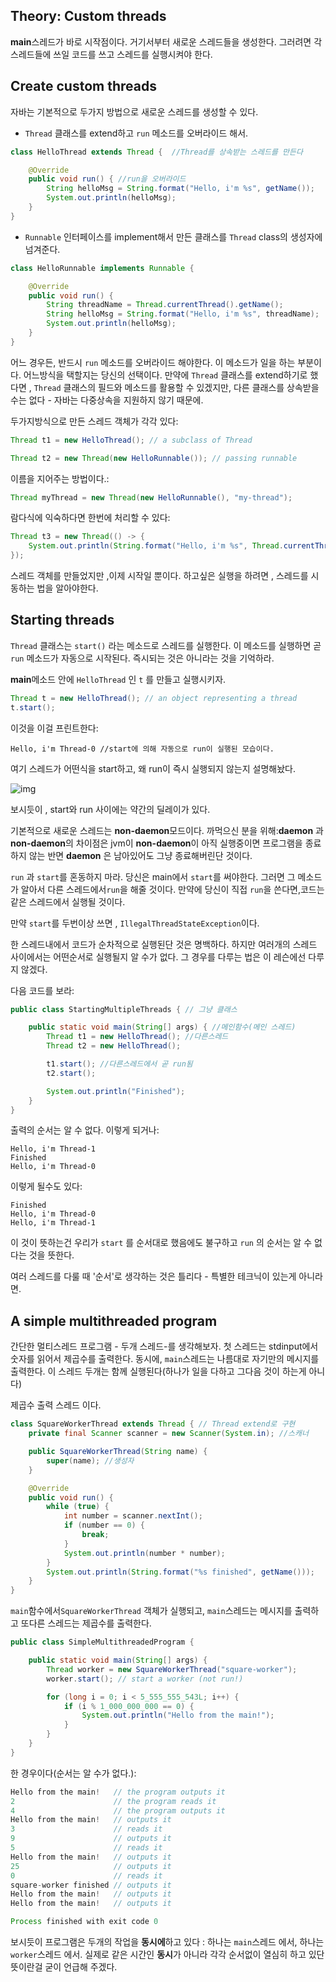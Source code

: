 ## Theory: Custom threads

**main**스레드가 바로 시작점이다. 거기서부터 새로운 스레드들을 생성한다. 그러려면 각 스레드들에 쓰일 코드를 쓰고 스레드를 실행시켜야 한다.

## Create custom threads

자바는 기본적으로 두가지 방법으로 새로운 스레드를 생성할 수 있다.

- `Thread` 클래스를 extend하고 `run` 메소드를 오버라이드 해서.

```java
class HelloThread extends Thread {  //Thread를 상속받는 스레드를 만든다

    @Override
    public void run() { //run을 오버라이드
        String helloMsg = String.format("Hello, i'm %s", getName());
        System.out.println(helloMsg);
    }
}
```

- `Runnable` 인터페이스를 implement해서 만든 클래스를 `Thread` class의 생성자에 넘겨준다.

```java
class HelloRunnable implements Runnable {

    @Override
    public void run() {
        String threadName = Thread.currentThread().getName();
        String helloMsg = String.format("Hello, i'm %s", threadName);
        System.out.println(helloMsg);
    }
}
```

어느 경우든, 반드시 `run` 메소드를 오버라이드 해야한다. 이 메소드가 일을 하는 부분이다. 어느방식을 택할지는 당신의 선택이다. 만약에 `Thread` 클래스를 extend하기로 했다면 , `Thread` 클래스의 필드와 메소드를 활용할 수 있겠지만, 다른 클래스를 상속받을 수는 없다 - 자바는 다중상속을 지원하지 않기 때문에.

두가지방식으로 만든 스레드 객체가 각각 있다:

```java
Thread t1 = new HelloThread(); // a subclass of Thread

Thread t2 = new Thread(new HelloRunnable()); // passing runnable
```

이름을 지어주는 방법이다.:

```java
Thread myThread = new Thread(new HelloRunnable(), "my-thread");
```

람다식에 익숙하다면 한번에 처리할 수 있다:

```java
Thread t3 = new Thread(() -> {
    System.out.println(String.format("Hello, i'm %s", Thread.currentThread().getName())); //하나의 run메소드기 때문에 그냥 람다로 써준다.
});
```

스레드 객체를 만들었지만 ,이제 시작일 뿐이다. 하고싶은 실행을 하려면 , 스레드를 시동하는 법을 알아야한다.

## Starting threads

 `Thread` 클래스는  `start()` 라는 메소드로 스레드를 실행한다. 이 메소드를 실행하면 곧 `run` 메소드가 자동으로 시작된다. 즉시되는 것은 아니라는 것을 기억하라.

 **main**메소드 안에  `HelloThread` 인 `t` 를 만들고 실행시키자.

```java
Thread t = new HelloThread(); // an object representing a thread
t.start();
```

이것을 이걸 프린트한다:

```no-highlight
Hello, i'm Thread-0 //start에 의해 자동으로 run이 실행된 모습이다.
```

여기 스레드가 어떤식을 start하고, 왜 run이 즉시 실행되지 않는지 설명해놨다.



![img](https://ucarecdn.com/9dfe86a1-1880-4e14-9635-015d0091c70c/)



보시듯이 , start와 run 사이에는 약간의 딜레이가 있다.

기본적으로 새로운 스레드는 **non-daemon**모드이다. 까먹으신 분을 위해:**daemon** 과 **non-daemon**의 차이점은 jvm이 **non-daemon**이 아직 실행중이면 프로그램을 종료하지 않는 반면 **daemon** 은 남아있어도 그냥 종료해버린단 것이다.



 `run` 과 `start`를 혼동하지 마라. 당신은 main에서 `start`를 써야한다. 그러면 그 메소드가 알아서 다른 스레드에서`run`을 해줄 것이다. 만약에 당신이 직접 `run`을 쓴다면,코드는 같은 스레드에서 실행될 것이다.

만약 `start`를 두번이상 쓰면 , `IllegalThreadStateException`이다.

한 스레드내에서 코드가 순차적으로 실행된단 것은 명백하다. 하지만 여러개의 스레드 사이에서는 어떤순서로 실행될지 알 수가 없다. 그 경우를 다루는 법은 이 레슨에선 다루지 않겠다.

다음 코드를 보라:

```java
public class StartingMultipleThreads { // 그냥 클래스

    public static void main(String[] args) { //메인함수(메인 스레드)
        Thread t1 = new HelloThread(); //다른스레드
        Thread t2 = new HelloThread();

        t1.start(); //다른스레드에서 곧 run됨
        t2.start();

        System.out.println("Finished");
    }
}
```

출력의 순서는 알 수 없다. 이렇게 되거나:

```no-highlight
Hello, i'm Thread-1
Finished
Hello, i'm Thread-0
```

이렇게 될수도 있다:

```no-highlight
Finished
Hello, i'm Thread-0
Hello, i'm Thread-1
```

이 것이 뜻하는건 우리가 `start` 를 순서대로 했음에도 불구하고 `run` 의 순서는 알 수 없다는 것을 뜻한다.



여러 스레드를 다룰 때 '순서'로 생각하는 것은 틀리다 - 특별한 테크닉이 있는게 아니라면.





## A simple multithreaded program

간단한 멀티스레드 프로그램 - 두개 스레드-를 생각해보자. 첫 스레드는 stdinput에서 숫자를 읽어서 제곱수를 출력한다. 동시에, `main`스레드는 나름대로 자기만의 메시지를 출력한다. 이 스레드 두개는 함께 실행된다(하나가 일을 다하고 그다음 것이 하는게 아니다)

제곱수 출력 스레드 이다.

```java
class SquareWorkerThread extends Thread { // Thread extend로 구현
    private final Scanner scanner = new Scanner(System.in); //스캐너

    public SquareWorkerThread(String name) {
        super(name); //생성자
    }

    @Override
    public void run() {
        while (true) {
            int number = scanner.nextInt();
            if (number == 0) {
                break;
            }
            System.out.println(number * number);
        }
        System.out.println(String.format("%s finished", getName()));
    }
}
```

 `main`함수에서`SquareWorkerThread` 객체가 실행되고, `main`스레드는 메시지를 출력하고 또다른 스레드는 제곱수를 출력한다.

```java
public class SimpleMultithreadedProgram {

    public static void main(String[] args) {
        Thread worker = new SquareWorkerThread("square-worker");
        worker.start(); // start a worker (not run!)

        for (long i = 0; i < 5_555_555_543L; i++) {
            if (i % 1_000_000_000 == 0) {
                System.out.println("Hello from the main!");
            }
        }
    }
}
```

한 경우이다(순서는 알 수가 없다.):

```java
Hello from the main!   // the program outputs it
2                      // the program reads it
4                      // the program outputs it
Hello from the main!   // outputs it
3                      // reads it
9                      // outputs it
5                      // reads it
Hello from the main!   // outputs it
25                     // outputs it
0                      // reads it
square-worker finished // outputs it
Hello from the main!   // outputs it
Hello from the main!   // outputs it

Process finished with exit code 0
```

보시듯이 프로그램은 두개의 작업을 **동시에**하고 있다 : 하나는 `main`스레드 에서, 하나는 `worker`스레드 에서. 실제로 같은 시간인 **동시**가 아니라 각각 순서없이 열심히 하고 있단 뜻이란걸 굳이 언급해 주겠다.